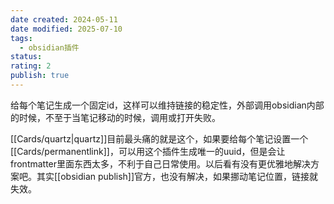 ```yaml
---
date created: 2024-05-11
date modified: 2025-07-10
tags:
  - obsidian插件
status:
rating: 2
publish: true
---
```


给每个笔记生成一个固定id，这样可以维持链接的稳定性，外部调用obsidian内部的时候，不至于当笔记移动的时候，调用或打开失败。

[[Cards/quartz\|quartz]]目前最头痛的就是这个，如果要给每个笔记设置一个[[Cards/permanentlink]]，可以用这个插件生成唯一的uuid，但是会让frontmatter里面东西太多，不利于自己日常使用。以后看有没有更优雅地解决方案吧。其实[[obsidian publish]]官方，也没有解决，如果挪动笔记位置，链接就失效。
